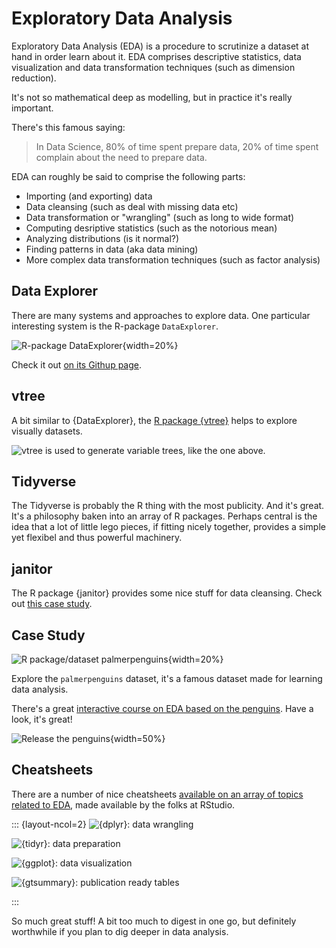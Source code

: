 # Exploratory Data Analysis

Exploratory Data Analysis (EDA) is a procedure to scrutinize a dataset at hand in order learn about it. EDA comprises descriptive statistics, data visualization and data transformation techniques (such as dimension reduction).


It's not so mathematical deep as modelling, but in practice it's really important.

There's this famous saying:


>   In Data Science, 80% of time spent prepare data, 20% of time spent complain about the need to prepare data.


EDA can roughly be said to comprise the following parts:

- Importing (and exporting) data
- Data cleansing (such as deal with missing data etc)
- Data transformation or "wrangling" (such as long to wide format)
- Computing desriptive statistics (such as the notorious mean)
- Analyzing distributions (is it normal?)
- Finding patterns in data (aka data mining)
- More complex data transformation techniques (such as factor analysis)


## Data Explorer

There are many systems and approaches to explore data.
One particular interesting system is the R-package `DataExplorer`.


![R-package DataExplorer](http://boxuancui.github.io/DataExplorer/reference/figures/logo.png){width=20%}


Check it out [on its Githup page](http://boxuancui.github.io/DataExplorer/).




## vtree

A bit similar to {DataExplorer}, the [R package {vtree}](https://nbarrowman.github.io/vtree) helps to explore visually datasets. 

![vtree is used to generate variable trees, like the one above.](https://nbarrowman.github.io/images/vertical.png)


## Tidyverse

The Tidyverse is probably the R thing with the most publicity. And it's great.
It's a philosophy baken into an array of R packages. 
Perhaps central is the idea that a lot of little lego pieces, if fitting nicely together, provides a simple yet flexibel and thus powerful machinery.




## janitor

The R package {janitor} provides some nice stuff for data cleansing.
Check out [this case study](https://www.exploringdata.org/post/how-to-clean-data-janitor-package/).





## Case Study

![R package/dataset palmerpenguins](https://allisonhorst.github.io/palmerpenguins/logo.png){width=20%}


Explore the `palmerpenguins` dataset, it's a famous dataset made for learning data analysis.


There's a great [interactive course on EDA based on the penguins](https://allisonhorst.shinyapps.io/dplyr-learnr/#section-welcome).
Have a look, it's great!


![Release the penguins](https://media.giphy.com/media/3og0IO5z8Rd30ktV6g/giphy.gif){width=50%}



## Cheatsheets

There are a number of nice cheatsheets [available on an array of topics related to EDA](https://www.rstudio.com/resources/cheatsheets/), made available by the folks at RStudio.



::: {layout-ncol=2}
![{dplyr}: data wrangling](https://raw.githubusercontent.com/rstudio/cheatsheets/main/pngs/data-transformation.png)

![{tidyr}: data preparation](https://raw.githubusercontent.com/rstudio/cheatsheets/main/pngs/tidyr.png)

![{ggplot}: data visualization](https://raw.githubusercontent.com/rstudio/cheatsheets/main/pngs/data-visualization.png)

![{gtsummary}: publication ready tables](https://raw.githubusercontent.com/rstudio/cheatsheets/main/pngs/gtsummary.png)

:::


So much great stuff! 
A bit too much to digest in one go,
but definitely worthwhile if you plan to dig deeper in data analysis.



